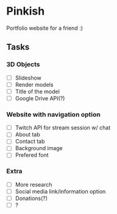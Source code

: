 # Pinkish
Portfolio website for a friend :)

## Tasks

### 3D Objects
- [ ] Slideshow
- [ ] Render models
- [ ] Title of the model
- [ ] Google Drive API(?)

### Website with navigation option
- [ ] Twitch API for stream session w/ chat
- [ ] About tab
- [ ] Contact tab
- [ ] Background image
- [ ] Prefered font

### Extra 
- [ ] More research
- [ ] Social media link/information option
- [ ] Donations(?)
- [ ] ?
